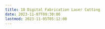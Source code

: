 ```yaml
---
title: 10 Digital Fabrication Laser Cutting
date: 2023-11-07T09:30:00
lastmod: 2023-11-05T05:12:00
---
```

